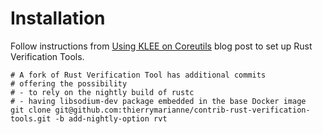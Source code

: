 # Installation

Follow instructions from [Using KLEE on Coreutils](https://project-oak.github.io/rust-verification-tools/2021/07/14/coreutils.html) blog post
to set up Rust Verification Tools.

```shell
# A fork of Rust Verification Tool has additional commits
# offering the possibility 
# - to rely on the nightly build of rustc
# - having libsodium-dev package embedded in the base Docker image
git clone git@github.com:thierrymarianne/contrib-rust-verification-tools.git -b add-nightly-option rvt
```